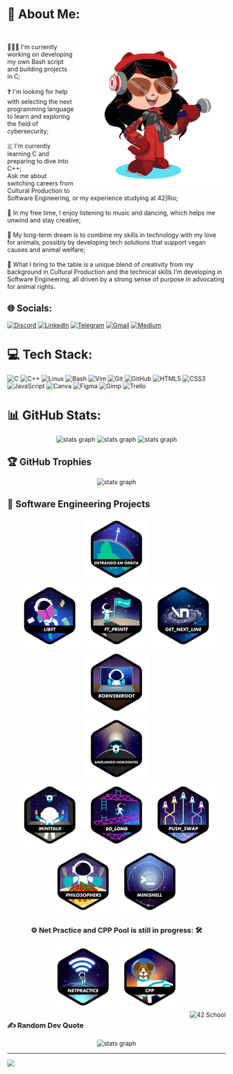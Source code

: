 # 💫 About Me:
<br clear="both">
<img align="right" height="350" src="./imgs/octocat.png"  />

👩🏻‍💻 I'm currently working on developing my own Bash script and building projects in C; <br><br>
❓ I'm looking for help with selecting the next programming language to learn and exploring the field of cybersecurity;<br><br>
🇨 I'm currently learning C and preparing to dive into C++;<br>Ask me about switching careers from Cultural Production to Software Engineering, or my experience studying at 42|Rio;<br><br>
🎤 In my free time, I enjoy listening to music and dancing, which helps me unwind and stay creative;<br><br>
🦭 My long-term dream is to combine my skills in technology with my love for animals, possibly by developing tech solutions that support vegan causes and animal welfare;<br><br>
🎨 What I bring to the table is a unique blend of creativity from my background in Cultural Production and the technical skills I’m developing in Software Engineering, all driven by a strong sense of purpose in advocating for animal rights.<br><be>

## 🌐 Socials:
[![Discord](https://img.shields.io/badge/Discord-%237289DA.svg?logo=discord&logoColor=white)](http://discordapp.com/users/1145731625309704335) 
[![LinkedIn](https://img.shields.io/badge/LinkedIn-%230077B5.svg?logo=linkedin&logoColor=white)](https://linkedin.com/in/letícia-paixão-wermelinger)
[![Telegram](https://img.shields.io/badge/Telegram-while?style=flat&logo=telegram&logoColor=white&labelColor=%2336AEE2&color=%2336AEE2)](https://t.me/LethP)
[![Gmail](https://img.shields.io/badge/gmail-white?style=flat&logo=gmail&link=mailto%3Aleticiapwermelinger%40gmail.com)](mailto:leticiapwermelinger@gmail.com)
[![Medium](https://img.shields.io/badge/Medium-12100E?logo=medium&logoColor=white)](https://medium.com/@leticiapwermelinger) 

# 💻 Tech Stack:
![C](https://img.shields.io/badge/c-%2300599C.svg?style=plastic&logo=c&logoColor=white)
![C++](https://img.shields.io/badge/c++-%2300599C.svg?style=plastic&logo=c%2B%2B&logoColor=white)
![Linux](https://img.shields.io/badge/Linux-black?style=plastic&logo=linux&logoColor=%23FFAA02)
![Bash](https://img.shields.io/badge/Bash%20Script-%233C4549?style=plastic&logo=gnubash)
![Vim](https://img.shields.io/badge/Vim-%23009930?style=plastic&logo=vim&logoColor=%23CDCDCD%20)
![Git](https://img.shields.io/badge/git-%23F05033.svg?style=plastic&logo=git&logoColor=white)
![GitHub](https://img.shields.io/badge/github-%23121011.svg?style=plastic&logo=github&logoColor=white)
![HTML5](https://img.shields.io/badge/html5-%23E34F26.svg?style=plastic&logo=html5&logoColor=white)
![CSS3](https://img.shields.io/badge/css3-%231572B6.svg?style=plastic&logo=css3&logoColor=white)
![JavaScript](https://img.shields.io/badge/javascript-%23323330.svg?style=plastic&logo=javascript&logoColor=%23F7DF1E)
![Canva](https://img.shields.io/badge/Canva-%2300C4CC.svg?style=plastic&logo=Canva&logoColor=white)
![Figma](https://img.shields.io/badge/figma-%23F24E1E.svg?style=plastic&logo=figma&logoColor=white)
![Gimp](https://img.shields.io/badge/Gimp-657D8B?style=plastic&logo=gimp&logoColor=FFFFFF)
![Trello](https://img.shields.io/badge/Trello-%23026AA7.svg?style=plastic&logo=Trello&logoColor=white)

# 📊 GitHub Stats:
<div align="center">
  <img src="https://github-readme-stats.vercel.app/api?username=leticia-paixao-wermelinger&theme=dark&hide_border=false&include_all_commits=true&count_private=true" height="150" alt="stats graph"  />
  <img src="https://github-readme-streak-stats.herokuapp.com/?user=leticia-paixao-wermelinger&theme=dark&hide_border=false" height="150" alt="stats graph"  />
  <img src="https://github-readme-stats.vercel.app/api/top-langs/?username=leticia-paixao-wermelinger&theme=dark&hide_border=false&include_all_commits=true&count_private=true&layout=compact" height="150" alt="stats graph"  />
</div>

## 🏆 GitHub Trophies
<div align="center">
  <img src="https://github-profile-trophy.vercel.app/?username=leticia-paixao-wermelinger&theme=radical&no-frame=true&no-bg=true&margin-w=4" height="150" alt="stats graph"  />
</div>

## 📓 Software Engineering Projects
<div align="center">
  <img src="./imgs/42_badges/phase_onen.png"/>
  <br>
  <a href="https://github.com/leticia-paixao-wermelinger/my_own_c_library"><img src="./imgs/42_badges/libftn.png"/></a>
  <a href="https://github.com/leticia-paixao-wermelinger/my_own_printf"><img src="./imgs/42_badges/ft_printfn.png"/></a>
  <a href="https://github.com/leticia-paixao-wermelinger/gnl"><img src="./imgs/42_badges/get_next_linen.png"/></a>
  <a href="#"><img src="./imgs/42_badges/born2berootn.png"/></a>
  <br>
  <img src="./imgs/42_badges/phase_twon.png"/>
  <br>
  <a href="https://github.com/leticia-paixao-wermelinger/Minitalk"><img src="./imgs/42_badges/minitalkn.png"/></a>
  <a href="https://github.com/leticia-paixao-wermelinger/so_long"><img src="./imgs/42_badges/so_longn.png"/></a>
  <a href="https://github.com/leticia-paixao-wermelinger/push_swap"><img src="./imgs/42_badges/push_swapn.png"/></a>
  <a href="https://github.com/leticia-paixao-wermelinger/Philosophers"><img src="./imgs/42_badges/philosophersn.png"/></a>
  <a href="https://github.com/leticia-paixao-wermelinger/minishell"><img src="./imgs/42_badges/minishelln.png"/></a>
  <br>
  <h3> ⚙️  Net Practice and CPP Pool is still in progress: 🛠️ </h3>
  <a href="#"><img src="./imgs/42_badges/netpracticen.png"/></a>
  <a href="#"><img src="./imgs/42_badges/cppn.png"/></a>
<!--  <h3> ⚙️ This README is currently under construction. Please check back soon for updates. 🛠️ </h3> -->
</div>
<img src="https://img.shields.io/badge/%7C%20Rio-black?style=for-the-badge&logo=42" height="40" alt="42 School" align="right">

<!--![42 School](https://img.shields.io/badge/%7C%20Rio-black?style=for-the-badge&logo=42)-->

### ✍️ Random Dev Quote
<div align="center">
  <img src="https://quotes-github-readme.vercel.app/api?type=vetical&theme=radical" height="400" alt="stats graph"  />
</div>

<!--### 🔝 Top Contributed Repo
<div align="center">
  <img src="https://github-contributor-stats.vercel.app/api?username=leticia-paixao-wermelinger&limit=5&theme=radical&combine_all_yearly_contributions=true" height="150" alt="stats graph"  />
</div>-->

---
[![](https://visitcount.itsvg.in/api?id=leticia-paixao-wermelinger&icon=2&color=5)](https://visitcount.itsvg.in)

<!-- Proudly created with the help of GPRM ( https://gprm.itsvg.in ) and of Profile Readme Generator ( https://profile-readme-generator.com/ ) -->
